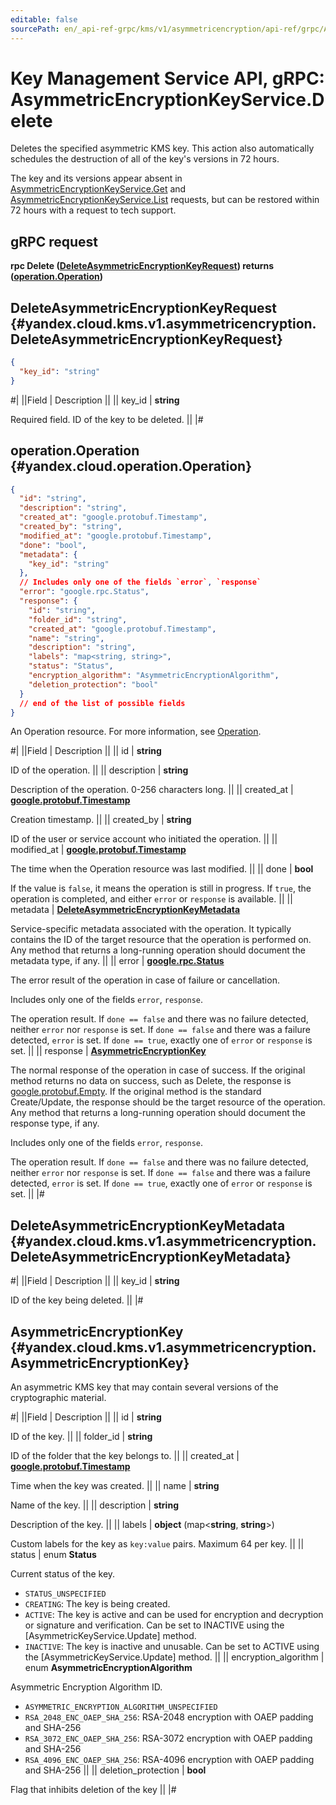 ```yaml
---
editable: false
sourcePath: en/_api-ref-grpc/kms/v1/asymmetricencryption/api-ref/grpc/AsymmetricEncryptionKey/delete.md
---
```


# Key Management Service API, gRPC: AsymmetricEncryptionKeyService.Delete

Deletes the specified asymmetric KMS key. This action also automatically schedules
the destruction of all of the key's versions in 72 hours.

The key and its versions appear absent in [AsymmetricEncryptionKeyService.Get](/docs/kms/asymmetricencryption/api-ref/grpc/AsymmetricEncryptionKey/get#Get) and [AsymmetricEncryptionKeyService.List](/docs/kms/asymmetricencryption/api-ref/grpc/AsymmetricEncryptionKey/list#List)
requests, but can be restored within 72 hours with a request to tech support.

## gRPC request

**rpc Delete ([DeleteAsymmetricEncryptionKeyRequest](#yandex.cloud.kms.v1.asymmetricencryption.DeleteAsymmetricEncryptionKeyRequest)) returns ([operation.Operation](#yandex.cloud.operation.Operation))**

## DeleteAsymmetricEncryptionKeyRequest {#yandex.cloud.kms.v1.asymmetricencryption.DeleteAsymmetricEncryptionKeyRequest}

```json
{
  "key_id": "string"
}
```

#|
||Field | Description ||
|| key_id | **string**

Required field. ID of the key to be deleted. ||
|#

## operation.Operation {#yandex.cloud.operation.Operation}

```json
{
  "id": "string",
  "description": "string",
  "created_at": "google.protobuf.Timestamp",
  "created_by": "string",
  "modified_at": "google.protobuf.Timestamp",
  "done": "bool",
  "metadata": {
    "key_id": "string"
  },
  // Includes only one of the fields `error`, `response`
  "error": "google.rpc.Status",
  "response": {
    "id": "string",
    "folder_id": "string",
    "created_at": "google.protobuf.Timestamp",
    "name": "string",
    "description": "string",
    "labels": "map<string, string>",
    "status": "Status",
    "encryption_algorithm": "AsymmetricEncryptionAlgorithm",
    "deletion_protection": "bool"
  }
  // end of the list of possible fields
}
```

An Operation resource. For more information, see [Operation](/docs/api-design-guide/concepts/operation).

#|
||Field | Description ||
|| id | **string**

ID of the operation. ||
|| description | **string**

Description of the operation. 0-256 characters long. ||
|| created_at | **[google.protobuf.Timestamp](https://developers.google.com/protocol-buffers/docs/reference/google.protobuf#timestamp)**

Creation timestamp. ||
|| created_by | **string**

ID of the user or service account who initiated the operation. ||
|| modified_at | **[google.protobuf.Timestamp](https://developers.google.com/protocol-buffers/docs/reference/google.protobuf#timestamp)**

The time when the Operation resource was last modified. ||
|| done | **bool**

If the value is `false`, it means the operation is still in progress.
If `true`, the operation is completed, and either `error` or `response` is available. ||
|| metadata | **[DeleteAsymmetricEncryptionKeyMetadata](#yandex.cloud.kms.v1.asymmetricencryption.DeleteAsymmetricEncryptionKeyMetadata)**

Service-specific metadata associated with the operation.
It typically contains the ID of the target resource that the operation is performed on.
Any method that returns a long-running operation should document the metadata type, if any. ||
|| error | **[google.rpc.Status](https://cloud.google.com/tasks/docs/reference/rpc/google.rpc#status)**

The error result of the operation in case of failure or cancellation.

Includes only one of the fields `error`, `response`.

The operation result.
If `done == false` and there was no failure detected, neither `error` nor `response` is set.
If `done == false` and there was a failure detected, `error` is set.
If `done == true`, exactly one of `error` or `response` is set. ||
|| response | **[AsymmetricEncryptionKey](#yandex.cloud.kms.v1.asymmetricencryption.AsymmetricEncryptionKey)**

The normal response of the operation in case of success.
If the original method returns no data on success, such as Delete,
the response is [google.protobuf.Empty](https://developers.google.com/protocol-buffers/docs/reference/google.protobuf#google.protobuf.Empty).
If the original method is the standard Create/Update,
the response should be the target resource of the operation.
Any method that returns a long-running operation should document the response type, if any.

Includes only one of the fields `error`, `response`.

The operation result.
If `done == false` and there was no failure detected, neither `error` nor `response` is set.
If `done == false` and there was a failure detected, `error` is set.
If `done == true`, exactly one of `error` or `response` is set. ||
|#

## DeleteAsymmetricEncryptionKeyMetadata {#yandex.cloud.kms.v1.asymmetricencryption.DeleteAsymmetricEncryptionKeyMetadata}

#|
||Field | Description ||
|| key_id | **string**

ID of the key being deleted. ||
|#

## AsymmetricEncryptionKey {#yandex.cloud.kms.v1.asymmetricencryption.AsymmetricEncryptionKey}

An asymmetric KMS key that may contain several versions of the cryptographic material.

#|
||Field | Description ||
|| id | **string**

ID of the key. ||
|| folder_id | **string**

ID of the folder that the key belongs to. ||
|| created_at | **[google.protobuf.Timestamp](https://developers.google.com/protocol-buffers/docs/reference/google.protobuf#timestamp)**

Time when the key was created. ||
|| name | **string**

Name of the key. ||
|| description | **string**

Description of the key. ||
|| labels | **object** (map<**string**, **string**>)

Custom labels for the key as `key:value` pairs. Maximum 64 per key. ||
|| status | enum **Status**

Current status of the key.

- `STATUS_UNSPECIFIED`
- `CREATING`: The key is being created.
- `ACTIVE`: The key is active and can be used for encryption and decryption or signature and verification.
Can be set to INACTIVE using the [AsymmetricKeyService.Update] method.
- `INACTIVE`: The key is inactive and unusable.
Can be set to ACTIVE using the [AsymmetricKeyService.Update] method. ||
|| encryption_algorithm | enum **AsymmetricEncryptionAlgorithm**

Asymmetric Encryption Algorithm ID.

- `ASYMMETRIC_ENCRYPTION_ALGORITHM_UNSPECIFIED`
- `RSA_2048_ENC_OAEP_SHA_256`: RSA-2048 encryption with OAEP padding and SHA-256
- `RSA_3072_ENC_OAEP_SHA_256`: RSA-3072 encryption with OAEP padding and SHA-256
- `RSA_4096_ENC_OAEP_SHA_256`: RSA-4096 encryption with OAEP padding and SHA-256 ||
|| deletion_protection | **bool**

Flag that inhibits deletion of the key ||
|#